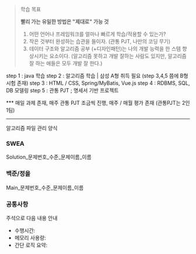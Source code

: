 > 학습 목표
> 
> **빨리 가는 유일한 방법은 "제대로" 가능 것**
> 
> 1. 어떤 언어나 프레임워크를 얼마나 빠르게 학습/적용할 수 있는가?
> 2. 작은 것부터 완성하는 습관을 들이자. (관통 PJT, 나만의 코딩 무기)
> 3. 데이터 구조와 알고리즘 공부 (+디자인패턴)는 나의 개발 능력을 한 스템 향상시키는 요소이다.
>    (알고리즘 못하고 개발 잘하는 사람도 있지만, 알고리즘 잘 하는 애들은 모두 개발 잘 한다.)


step 1 : java 학습
step 2 : 알고리즘 학습 | 삼성 A형 취득 필요 (step 3,4,5 쯤에 B형 시험 존재)
step 3 : HTML / CSS, Spring/MyBatis, Vue.js
step 4 : RDBMS, SQL, DB 모델링
step 5 : 관통 PJT ; 명세서 기반 프로젝트

*** 매일 과제 존재, 매주 관통 PJT 조금씩 진행, 매주 / 매월 평가 존재 (관통PJT는 2인 1팀)

---

알고리즘 파일 관리 양식
### SWEA
Solution_문제번호_수준_문제이름_이름

### 백준/정올
Main_문제번호_수준_문제이름_이름

### 공통사항
주석으로 다음 내용 안내
- 수행시간:
- 메모리 사용량:
- 간단 로직 요약: